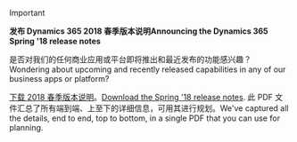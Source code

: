 > [!IMPORTANT]
> <span data-ttu-id="9c8f1-101">**发布 Dynamics 365 2018 春季版本说明**</span><span class="sxs-lookup"><span data-stu-id="9c8f1-101">**Announcing the Dynamics 365 Spring '18 release notes**</span></span>
>
> <span data-ttu-id="9c8f1-102">是否对我们的任何商业应用或平台即将推出和最近发布的功能感兴趣？</span><span class="sxs-lookup"><span data-stu-id="9c8f1-102">Wondering about upcoming and recently released capabilities in any of our business apps or platform?</span></span> 
> 
> <span data-ttu-id="9c8f1-103">[下载 2018 春季版本说明](http://download.microsoft.com/download/1/C/0/1C0A4DB7-9CE8-4D25-AC7F-65579E713BA8/ReleaseNotes_Dynamics365_03192018.pdf)。</span><span class="sxs-lookup"><span data-stu-id="9c8f1-103">[Download the Spring '18 release notes](http://download.microsoft.com/download/1/C/0/1C0A4DB7-9CE8-4D25-AC7F-65579E713BA8/ReleaseNotes_Dynamics365_03192018.pdf).</span></span> <span data-ttu-id="9c8f1-104">此 PDF 文件汇总了所有端到端、上至下的详细信息，可用其进行规划。</span><span class="sxs-lookup"><span data-stu-id="9c8f1-104">We've captured all the details, end to end, top to bottom, in a single PDF that you can use for planning.</span></span> 
